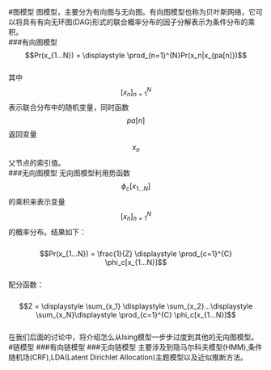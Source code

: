 #图模型
图模型，主要分为有向图与无向图。有向图模型也称为贝叶斯网络，它可以将具有有向无环图(DAG)形式的联合概率分布的因子分解表示为条件分布的乘积。  
###有向图模型
&emsp;&emsp;$$Pr(x_{1...N}) = \displaystyle \prod_{n=1}^{N}Pr(x_n|x_{pa[n]})$$  
其中$$[x_n]_{n=1}^N$$表示联合分布中的随机变量，同时函数$$pa[n]$$返回变量$$x_n$$父节点的索引值。  
###无向图模型
无向图模型利用势函数$$\phi_c[x_{1...N}]$$的乘积来表示变量$$[x_n]_{n=1}^N$$的概率分布。结果如下：  
&emsp;&emsp;$$Pr(x_{1...N}) = \frac{1}{Z} \displaystyle \prod_{c=1}^{C} \phi_c[x_{1...N}]$$  
配分函数：  
&emsp;&emsp;$$Z = \displaystyle \sum_{x_1} \displaystyle \sum_{x_2}...\displaystyle \sum_{x_N}\displaystyle \prod_{c=1}^{C} \phi_c[x_{1...N}]$$  
在我们后面的讨论中，将介绍怎么从Ising模型一步步过度到其他的无向图模型。  
#链模型
###有向链模型
###无向链模型
主要涉及到隐马尔科夫模型(HMM),条件随机场(CRF),LDA(Latent Dirichlet Allocation)主题模型以及近似推断方法。  